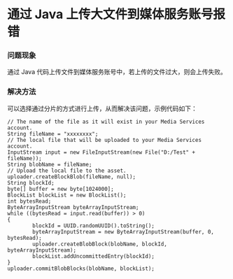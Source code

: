 <properties
	pageTitle="通过 Java 上传大文件到媒体服务账号报错"
	description="Java 通过分片的方式上传大文件到媒体服务账号中"
	services="media-services"
	documentationCenter=""
	authors=""
	manager=""
	editor=""
	tags="Azure,java,媒体服务,分片"/>

<tags
    ms.service="media-services-aog"
    ms.date="12/08/2016"
    wacn.date="12/08/2016"/>

# 通过 Java 上传大文件到媒体服务账号报错 #

### 问题现象 ###

通过 Java 代码上传文件到媒体服务账号中，若上传的文件过大，则会上传失败。

### 解决方法 ###

可以选择通过分片的方式进行上传，从而解决该问题，示例代码如下：


	// The name of the file as it will exist in your Media Services account.
	String fileName = "xxxxxxxx";  
	// The local file that will be uploaded to your Media Services account.
	InputStream input = new FileInputStream(new File("D:/Test" + fileName));
	String blobName = fileName;
	// Upload the local file to the asset.
	uploader.createBlockBlob(fileName, null);        
	String blockId;
	byte[] buffer = new byte[1024000];
	BlockList blockList = new BlockList();
	int bytesRead;        
	ByteArrayInputStream byteArrayInputStream;
	while ((bytesRead = input.read(buffer)) > 0) 
	{
	        blockId = UUID.randomUUID().toString();
	        byteArrayInputStream = new ByteArrayInputStream(buffer, 0, bytesRead);
	        uploader.createBlobBlock(blobName, blockId, byteArrayInputStream);
	        blockList.addUncommittedEntry(blockId);
	}
	uploader.commitBlobBlocks(blobName, blockList);

